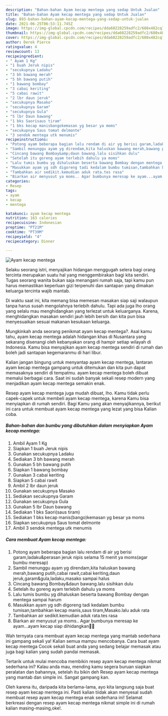 ```yaml
---
description: "Bahan-bahan Ayam kecap mentega yang sedap Untuk Jualan"
title: "Bahan-bahan Ayam kecap mentega yang sedap Untuk Jualan"
slug: 893-bahan-bahan-ayam-kecap-mentega-yang-sedap-untuk-jualan
date: 2021-06-25T06:53:11.745Z
image: https://img-global.cpcdn.com/recipes/dda60228259adfc2/680x482cq70/ayam-kecap-mentega-foto-resep-utama.jpg
thumbnail: https://img-global.cpcdn.com/recipes/dda60228259adfc2/680x482cq70/ayam-kecap-mentega-foto-resep-utama.jpg
cover: https://img-global.cpcdn.com/recipes/dda60228259adfc2/680x482cq70/ayam-kecap-mentega-foto-resep-utama.jpg
author: Derek Pierce
ratingvalue: 4
reviewcount: 13
recipeingredient:
- " Ayam 1 Kg"
- "1 buah Jeruk nipis"
- "secukupnya Ladaku"
- "3 bh bawang merah"
- "5 bh bawang putih"
- "1 bawang bombay"
- "3 cabai keriting"
- "5 cabai rawit"
- "2 lbr daun jeruk"
- "secukupnya Masako"
- "secukupnya Garam"
- "secukupnya Gula"
- "5 lbr Daun bawang"
- "1 bks Saorisaus tiram"
- "1 bks kecap manisbangokemasan yg besar ya moms"
- "secukupnya Saus tomat delmonte"
- "3 sendok mentega utk menumis"
recipeinstructions:
- "Potong ayam beberapa bagian lalu rendam di air yg berisi garam,ladaku&amp;perasan jeruk nipis selama 15 menit ya moms(agar bumbu meresap)"
- "Sambil menunggu ayam yg direndam,kita haluskan bawang merah,bawang putih,cabai rawit,cabai keriting,daun jeruk,garam&amp;gula,ladaku,masako sampai halus"
- "Cincang bawang Bombay&amp;daun bawang.lalu sisihkan dulu"
- "Setelah itu goreng ayam terlebih dahulu ya moms"
- "Lalu tumis bumbu yg dihaluskan beserta bawang Bombay dengan mentega sampai harum"
- "Masukkan ayam yg sdh digoreng tadi kedalam bumbu tumisan,tambahkan kecap manis,saus tiram,Masako.lalu aduk rata"
- "Tambahkan air sedikit.kemudian aduk rata.tes rasa"
- "Biarkan air menyusut ya moms.. Agar bumbunya meresap ke ayam...ayam kecap siap dihidangkan🥰🥰"
categories:
- Resep
tags:
- ayam
- kecap
- mentega

katakunci: ayam kecap mentega 
nutrition: 163 calories
recipecuisine: Indonesian
preptime: "PT21M"
cooktime: "PT39M"
recipeyield: "4"
recipecategory: Dinner

---
```



![Ayam kecap mentega](https://img-global.cpcdn.com/recipes/dda60228259adfc2/680x482cq70/ayam-kecap-mentega-foto-resep-utama.jpg)

Selaku seorang istri, menyajikan hidangan menggugah selera bagi orang tercinta merupakan suatu hal yang menggembirakan bagi kita sendiri. Tugas seorang  wanita bukan saja menangani rumah saja, tapi kamu pun harus memastikan keperluan gizi terpenuhi dan santapan yang dimakan keluarga tercinta wajib mantab.

Di waktu  saat ini, kita memang bisa memesan masakan siap saji walaupun tanpa harus susah mengolahnya terlebih dahulu. Tapi ada juga lho orang yang selalu mau menghidangkan yang terlezat untuk keluarganya. Karena, menghidangkan masakan sendiri jauh lebih bersih dan kita pun bisa menyesuaikan sesuai makanan kesukaan keluarga. 



Mungkinkah anda seorang penikmat ayam kecap mentega?. Asal kamu tahu, ayam kecap mentega adalah hidangan khas di Nusantara yang sekarang disenangi oleh kebanyakan orang di hampir setiap wilayah di Indonesia. Kamu bisa menyajikan ayam kecap mentega sendiri di rumah dan boleh jadi santapan kegemaranmu di hari libur.

Kalian jangan bingung untuk menyantap ayam kecap mentega, lantaran ayam kecap mentega gampang untuk ditemukan dan kita pun dapat memasaknya sendiri di tempatmu. ayam kecap mentega boleh dibuat memalui berbagai cara. Saat ini sudah banyak sekali resep modern yang menjadikan ayam kecap mentega semakin enak.

Resep ayam kecap mentega juga mudah dibuat, lho. Kamu tidak perlu capek-capek untuk membeli ayam kecap mentega, karena Kamu bisa menyiapkan di rumah sendiri. Bagi Kamu yang akan menyajikannya, berikut ini cara untuk membuat ayam kecap mentega yang lezat yang bisa Kalian coba.

<!--inarticleads1-->

##### Bahan-bahan dan bumbu yang dibutuhkan dalam menyiapkan Ayam kecap mentega:

1. Ambil  Ayam 1 Kg
1. Siapkan 1 buah Jeruk nipis
1. Gunakan secukupnya Ladaku
1. Sediakan 3 bh bawang merah
1. Gunakan 5 bh bawang putih
1. Siapkan 1 bawang bombay
1. Gunakan 3 cabai keriting
1. Siapkan 5 cabai rawit
1. Ambil 2 lbr daun jeruk
1. Gunakan secukupnya Masako
1. Sediakan secukupnya Garam
1. Gunakan secukupnya Gula
1. Gunakan 5 lbr Daun bawang
1. Sediakan 1 bks Saori(saus tiram)
1. Sediakan 1 bks kecap manis(bango)kemasan yg besar ya moms
1. Siapkan secukupnya Saus tomat delmonte
1. Ambil 3 sendok mentega utk menumis




<!--inarticleads2-->

##### Cara membuat Ayam kecap mentega:

1. Potong ayam beberapa bagian lalu rendam di air yg berisi garam,ladaku&amp;perasan jeruk nipis selama 15 menit ya moms(agar bumbu meresap)
1. Sambil menunggu ayam yg direndam,kita haluskan bawang merah,bawang putih,cabai rawit,cabai keriting,daun jeruk,garam&amp;gula,ladaku,masako sampai halus
1. Cincang bawang Bombay&amp;daun bawang.lalu sisihkan dulu
1. Setelah itu goreng ayam terlebih dahulu ya moms
1. Lalu tumis bumbu yg dihaluskan beserta bawang Bombay dengan mentega sampai harum
1. Masukkan ayam yg sdh digoreng tadi kedalam bumbu tumisan,tambahkan kecap manis,saus tiram,Masako.lalu aduk rata
1. Tambahkan air sedikit.kemudian aduk rata.tes rasa
1. Biarkan air menyusut ya moms.. Agar bumbunya meresap ke ayam...ayam kecap siap dihidangkan🥰🥰




Wah ternyata cara membuat ayam kecap mentega yang mantab sederhana ini gampang sekali ya! Kalian semua mampu mencobanya. Cara buat ayam kecap mentega Cocok sekali buat anda yang sedang belajar memasak atau juga bagi kalian yang sudah pandai memasak.

Tertarik untuk mulai mencoba membikin resep ayam kecap mentega nikmat sederhana ini? Kalau anda mau, mending kamu segera buruan siapkan peralatan dan bahannya, setelah itu bikin deh Resep ayam kecap mentega yang mantab dan simple ini. Sangat gampang kan. 

Oleh karena itu, daripada kita berlama-lama, ayo kita langsung saja buat resep ayam kecap mentega ini. Pasti kalian tiidak akan menyesal sudah membuat resep ayam kecap mentega enak sederhana ini! Selamat berkreasi dengan resep ayam kecap mentega nikmat simple ini di rumah kalian masing-masing,oke!.

